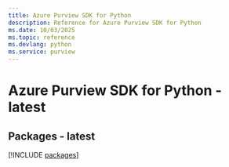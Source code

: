 ```yaml
---
title: Azure Purview SDK for Python
description: Reference for Azure Purview SDK for Python
ms.date: 10/03/2025
ms.topic: reference
ms.devlang: python
ms.service: purview
---
```

# Azure Purview SDK for Python - latest
## Packages - latest
[!INCLUDE [packages](purview-index.md)]